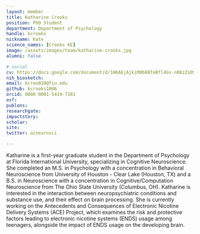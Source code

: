 ```yaml
---
layout: member
title: Katharine Crooks
position: PhD Student
department: Department of Psychology
handle: kcrooks
nickname: Kate
science_names: [Crooks KE]
image: /assets/images/team/katharine-crooks.jpg
alumni: false

# social
cv: https://docs.google.com/document/d/1HKAEjAjkiMO608TeBfl4Gs-n08zZsDSpof-gBjGXsNg/edit?usp=sharing
nih_biosketch:
email: kcroo010@fiu.edu
github: kcrooks1006
orcid: 0000-0001-5419-7281
osf:
publons:
researchgate:
impactstory:
scholar:
site:
twitter: aineurosci

---
```


Katharine is a first-year graduate student in the Department of Psychology at Florida International University, specializing in Cognitive Neuroscience. She completed an M.S. in Psychology with a concentration in Behavioral Neuroscience from University of Houston - Clear Lake (Houston, TX) and a B.S. in Neuroscience with a concentration in Cognitive/Computation Neuroscience from The Ohio State University (Columbus, OH). Katharine is interested in the interaction between neuropsychiatric conditions and substance use, and their effect on brain processing. She is currently working on the Antecedents and Consequences of Electronic Nicotine Delivery Systems (ACE) Project, which examines the risk and protective factors leading to electronic nicotine systems (ENDS) usage among teenagers, alongside the impact of ENDS usage on the developing brain.
